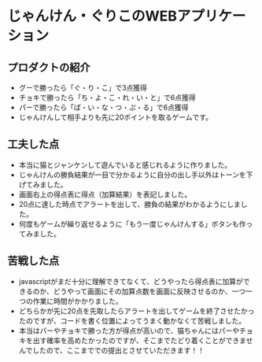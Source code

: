 # じゃんけん・ぐりこのWEBアプリケーション

## プロダクトの紹介
- グーで勝ったら「ぐ・り・こ」で3点獲得
- チョキで勝ったら「ち・よ・こ・れ・い・と」で6点獲得
- パーで勝ったら「ぱ・い・な・つ・ぷ・る」で6点獲得
- じゃんけんして相手よりも先に20ポイントを取るゲームです。

## 工夫した点
- 本当に猫とジャンケンして遊んでいると感じれるように作りました。
- じゃんけんの勝負結果が一目で分かるように自分の出し手以外はトーンを下げてみました。
- 画面右上の得点表に得点（加算結果）を表記しました。
- 20点に達した時点でアラートを出して、勝負の結果がわかるようにしました。
- 何度もゲームが繰り返せるように「もう一度じゃんけんする」ボタンも作ってみました。

## 苦戦した点
- javascriptがまだ十分に理解できてなくて、どうやったら得点表に加算ができるのか、どうやって画面にその加算点数を画面に反映させるのか、一つ一つの作業に時間がかかりました。
- どちらかが先に20点を先取したらアラートを出してゲームを終了させたかったのですが、コードを書く位置によってうまく動かなくて苦戦しました。
- 本当はパーやチョキで勝った方が得点が高いので、猫ちゃんにはパーやチョキを出す確率を高めたかったのですが、そこまでたどり着くことができませんでしたので、ここまででの提出とさせていただきます！！
